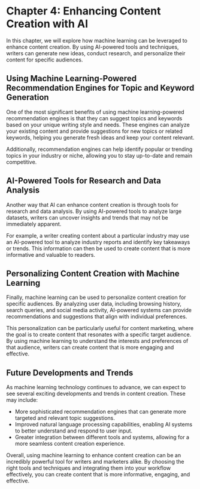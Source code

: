 Chapter 4: Enhancing Content Creation with AI
=============================================

In this chapter, we will explore how machine learning can be leveraged to enhance content creation. By using AI-powered tools and techniques, writers can generate new ideas, conduct research, and personalize their content for specific audiences.

Using Machine Learning-Powered Recommendation Engines for Topic and Keyword Generation
--------------------------------------------------------------------------------------

One of the most significant benefits of using machine learning-powered recommendation engines is that they can suggest topics and keywords based on your unique writing style and needs. These engines can analyze your existing content and provide suggestions for new topics or related keywords, helping you generate fresh ideas and keep your content relevant.

Additionally, recommendation engines can help identify popular or trending topics in your industry or niche, allowing you to stay up-to-date and remain competitive.

AI-Powered Tools for Research and Data Analysis
-----------------------------------------------

Another way that AI can enhance content creation is through tools for research and data analysis. By using AI-powered tools to analyze large datasets, writers can uncover insights and trends that may not be immediately apparent.

For example, a writer creating content about a particular industry may use an AI-powered tool to analyze industry reports and identify key takeaways or trends. This information can then be used to create content that is more informative and valuable to readers.

Personalizing Content Creation with Machine Learning
----------------------------------------------------

Finally, machine learning can be used to personalize content creation for specific audiences. By analyzing user data, including browsing history, search queries, and social media activity, AI-powered systems can provide recommendations and suggestions that align with individual preferences.

This personalization can be particularly useful for content marketing, where the goal is to create content that resonates with a specific target audience. By using machine learning to understand the interests and preferences of that audience, writers can create content that is more engaging and effective.

Future Developments and Trends
------------------------------

As machine learning technology continues to advance, we can expect to see several exciting developments and trends in content creation. These may include:

* More sophisticated recommendation engines that can generate more targeted and relevant topic suggestions.
* Improved natural language processing capabilities, enabling AI systems to better understand and respond to user input.
* Greater integration between different tools and systems, allowing for a more seamless content creation experience.

Overall, using machine learning to enhance content creation can be an incredibly powerful tool for writers and marketers alike. By choosing the right tools and techniques and integrating them into your workflow effectively, you can create content that is more informative, engaging, and effective.
